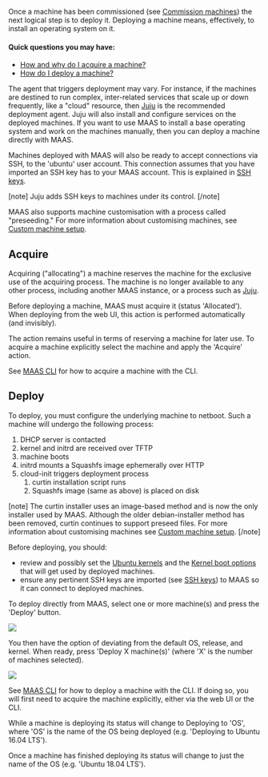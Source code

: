 <!-- deb-2-7-cli
||2.7|2.8|2.9|
|-----:|:-----:|:-----:|:-----:|
|Snap|[CLI](deploy-machines-snap-2-7-cli/2598) ~ [UI](deploy-machines-snap-2-7-ui/2599)|[CLI](deploy-machines-snap-2-8-cli/2600) ~ [UI](deploy-machines-snap-2-8-ui/2601)|[CLI](deploy-machines-snap-2-9-cli/2602) ~ [UI](deploy-machines-snap-2-9-ui/2603)|
|Packages|**CLI** ~ [UI](deploy-machines-deb-2-7-ui/2605)|[CLI](deploy-machines-deb-2-8-cli/2606) ~ [UI](deploy-machines-deb-2-8-ui/2607)|[CLI](deploy-machines-deb-2-9-cli/2608) ~ [UI](deploy-machines-deb-2-9-ui/2609)|
 deb-2-7-cli -->

<!-- deb-2-7-ui
||2.7|2.8|2.9|
|-----:|:-----:|:-----:|:-----:|
|Snap|[CLI](deploy-machines-snap-2-7-cli/2598) ~ [UI](deploy-machines-snap-2-7-ui/2599)|[CLI](deploy-machines-snap-2-8-cli/2600) ~ [UI](deploy-machines-snap-2-8-ui/2601)|[CLI](deploy-machines-snap-2-9-cli/2602) ~ [UI](deploy-machines-snap-2-9-ui/2603)|
|Packages|[CLI](deploy-machines-deb-2-7-cli/2604) ~ |**UI**|[CLI](deploy-machines-deb-2-8-cli/2606) ~ [UI](deploy-machines-deb-2-8-ui/2607)|[CLI](deploy-machines-deb-2-9-cli/2608) ~ [UI](deploy-machines-deb-2-9-ui/2609)|
 deb-2-7-ui -->

<!-- deb-2-8-cli
||2.7|2.8|2.9|
|-----:|:-----:|:-----:|:-----:|
|Snap|[CLI](deploy-machines-snap-2-7-cli/2598) ~ [UI](deploy-machines-snap-2-7-ui/2599)|[CLI](deploy-machines-snap-2-8-cli/2600) ~ [UI](deploy-machines-snap-2-8-ui/2601)|[CLI](deploy-machines-snap-2-9-cli/2602) ~ [UI](deploy-machines-snap-2-9-ui/2603)|
|Packages|[CLI](deploy-machines-deb-2-7-cli/2604) ~ [UI](deploy-machines-deb-2-7-ui/2605)||**CLI** ~ [UI](deploy-machines-deb-2-8-ui/2607)|[CLI](deploy-machines-deb-2-9-cli/2608) ~ [UI](deploy-machines-deb-2-9-ui/2609)|
 deb-2-8-cli -->

<!-- deb-2-8-ui
||2.7|2.8|2.9|
|-----:|:-----:|:-----:|:-----:|
|Snap|[CLI](deploy-machines-snap-2-7-cli/2598) ~ [UI](deploy-machines-snap-2-7-ui/2599)|[CLI](deploy-machines-snap-2-8-cli/2600) ~ [UI](deploy-machines-snap-2-8-ui/2601)|[CLI](deploy-machines-snap-2-9-cli/2602) ~ [UI](deploy-machines-snap-2-9-ui/2603)|
|Packages|[CLI](deploy-machines-deb-2-7-cli/2604) ~ [UI](deploy-machines-deb-2-7-ui/2605)|[CLI](deploy-machines-deb-2-8-cli/2606) ~ |**UI**|[CLI](deploy-machines-deb-2-9-cli/2608) ~ [UI](deploy-machines-deb-2-9-ui/2609)|
 deb-2-8-ui -->

<!-- deb-2-9-cli
||2.7|2.8|2.9|
|-----:|:-----:|:-----:|:-----:|
|Snap|[CLI](deploy-machines-snap-2-7-cli/2598) ~ [UI](deploy-machines-snap-2-7-ui/2599)|[CLI](deploy-machines-snap-2-8-cli/2600) ~ [UI](deploy-machines-snap-2-8-ui/2601)|[CLI](deploy-machines-snap-2-9-cli/2602) ~ [UI](deploy-machines-snap-2-9-ui/2603)|
|Packages|[CLI](deploy-machines-deb-2-7-cli/2604) ~ [UI](deploy-machines-deb-2-7-ui/2605)|[CLI](deploy-machines-deb-2-8-cli/2606) ~ [UI](deploy-machines-deb-2-8-ui/2607)||**CLI** ~ [UI](deploy-machines-deb-2-9-ui/2609)|
 deb-2-9-cli -->

<!-- deb-2-9-ui
||2.7|2.8|2.9|
|-----:|:-----:|:-----:|:-----:|
|Snap|[CLI](deploy-machines-snap-2-7-cli/2598) ~ [UI](deploy-machines-snap-2-7-ui/2599)|[CLI](deploy-machines-snap-2-8-cli/2600) ~ [UI](deploy-machines-snap-2-8-ui/2601)|[CLI](deploy-machines-snap-2-9-cli/2602) ~ [UI](deploy-machines-snap-2-9-ui/2603)|
|Packages|[CLI](deploy-machines-deb-2-7-cli/2604) ~ [UI](deploy-machines-deb-2-7-ui/2605)|[CLI](deploy-machines-deb-2-8-cli/2606) ~ [UI](deploy-machines-deb-2-8-ui/2607)|[CLI](deploy-machines-deb-2-9-cli/2608) ~ |**UI**|
 deb-2-9-ui -->

<!-- snap-2-7-cli
||2.7|2.8|2.9|
|-----:|:-----:|:-----:|:-----:|
|Snap|**CLI** ~ [UI](deploy-machines-snap-2-7-ui/2599)|[CLI](deploy-machines-snap-2-8-cli/2600) ~ [UI](deploy-machines-snap-2-8-ui/2601)|[CLI](deploy-machines-snap-2-9-cli/2602) ~ [UI](deploy-machines-snap-2-9-ui/2603)|
|Packages|[CLI](deploy-machines-deb-2-7-cli/2604) ~ [UI](deploy-machines-deb-2-7-ui/2605)|[CLI](deploy-machines-deb-2-8-cli/2606) ~ [UI](deploy-machines-deb-2-8-ui/2607)|[CLI](deploy-machines-deb-2-9-cli/2608) ~ [UI](deploy-machines-deb-2-9-ui/2609)|
 snap-2-7-cli -->

<!-- snap-2-7-ui
||2.7|2.8|2.9|
|-----:|:-----:|:-----:|:-----:|
|Snap|[CLI](deploy-machines-snap-2-7-cli/2598) ~ |**UI**|[CLI](deploy-machines-snap-2-8-cli/2600) ~ [UI](deploy-machines-snap-2-8-ui/2601)|[CLI](deploy-machines-snap-2-9-cli/2602) ~ [UI](deploy-machines-snap-2-9-ui/2603)|
|Packages|[CLI](deploy-machines-deb-2-7-cli/2604) ~ [UI](deploy-machines-deb-2-7-ui/2605)|[CLI](deploy-machines-deb-2-8-cli/2606) ~ [UI](deploy-machines-deb-2-8-ui/2607)|[CLI](deploy-machines-deb-2-9-cli/2608) ~ [UI](deploy-machines-deb-2-9-ui/2609)|
 snap-2-7-ui -->

<!-- snap-2-8-cli
||2.7|2.8|2.9|
|-----:|:-----:|:-----:|:-----:|
|Snap|[CLI](deploy-machines-snap-2-7-cli/2598) ~ [UI](deploy-machines-snap-2-7-ui/2599)||**CLI** ~ [UI](deploy-machines-snap-2-8-ui/2601)|[CLI](deploy-machines-snap-2-9-cli/2602) ~ [UI](deploy-machines-snap-2-9-ui/2603)|
|Packages|[CLI](deploy-machines-deb-2-7-cli/2604) ~ [UI](deploy-machines-deb-2-7-ui/2605)|[CLI](deploy-machines-deb-2-8-cli/2606) ~ [UI](deploy-machines-deb-2-8-ui/2607)|[CLI](deploy-machines-deb-2-9-cli/2608) ~ [UI](deploy-machines-deb-2-9-ui/2609)|
 snap-2-8-cli -->

<!-- snap-2-8-ui
||2.7|2.8|2.9|
|-----:|:-----:|:-----:|:-----:|
|Snap|[CLI](deploy-machines-snap-2-7-cli/2598) ~ [UI](deploy-machines-snap-2-7-ui/2599)|[CLI](deploy-machines-snap-2-8-cli/2600) ~ |**UI**|[CLI](deploy-machines-snap-2-9-cli/2602) ~ [UI](deploy-machines-snap-2-9-ui/2603)|
|Packages|[CLI](deploy-machines-deb-2-7-cli/2604) ~ [UI](deploy-machines-deb-2-7-ui/2605)|[CLI](deploy-machines-deb-2-8-cli/2606) ~ [UI](deploy-machines-deb-2-8-ui/2607)|[CLI](deploy-machines-deb-2-9-cli/2608) ~ [UI](deploy-machines-deb-2-9-ui/2609)|
 snap-2-8-ui -->

<!-- snap-2-9-cli
||2.7|2.8|2.9|
|-----:|:-----:|:-----:|:-----:|
|Snap|[CLI](deploy-machines-snap-2-7-cli/2598) ~ [UI](deploy-machines-snap-2-7-ui/2599)|[CLI](deploy-machines-snap-2-8-cli/2600) ~ [UI](deploy-machines-snap-2-8-ui/2601)||**CLI** ~ [UI](deploy-machines-snap-2-9-ui/2603)|
|Packages|[CLI](deploy-machines-deb-2-7-cli/2604) ~ [UI](deploy-machines-deb-2-7-ui/2605)|[CLI](deploy-machines-deb-2-8-cli/2606) ~ [UI](deploy-machines-deb-2-8-ui/2607)|[CLI](deploy-machines-deb-2-9-cli/2608) ~ [UI](deploy-machines-deb-2-9-ui/2609)|
 snap-2-9-cli -->

<!-- snap-2-9-ui
||2.7|2.8|2.9|
|-----:|:-----:|:-----:|:-----:|
|Snap|[CLI](deploy-machines-snap-2-7-cli/2598) ~ [UI](deploy-machines-snap-2-7-ui/2599)|[CLI](deploy-machines-snap-2-8-cli/2600) ~ [UI](deploy-machines-snap-2-8-ui/2601)|[CLI](deploy-machines-snap-2-9-cli/2602) ~ |**UI**|
|Packages|[CLI](deploy-machines-deb-2-7-cli/2604) ~ [UI](deploy-machines-deb-2-7-ui/2605)|[CLI](deploy-machines-deb-2-8-cli/2606) ~ [UI](deploy-machines-deb-2-8-ui/2607)|[CLI](deploy-machines-deb-2-9-cli/2608) ~ [UI](deploy-machines-deb-2-9-ui/2609)|
 snap-2-9-ui -->

Once a machine has been commissioned (see [Commission machines](/t/commission-machines/822)) the next logical step is to deploy it. Deploying a machine means, effectively, to install an operating system on it.

#### Quick questions you may have:

* [How and why do I acquire a machine?](/t/deploy-machines/825#heading--acquire)
* [How do I deploy a machine?](/t/deploy-machines/825#heading--deploy)

The agent that triggers deployment may vary. For instance, if the machines are destined to run complex, inter-related services that scale up or down frequently, like a "cloud" resource, then [Juju](https://jujucharms.com/docs/stable/about-juju) is the recommended deployment agent. Juju will also install and configure services on the deployed machines. If you want to use MAAS to install a base operating system and work on the machines manually, then you can deploy a machine directly with MAAS.

Machines deployed with MAAS will also be ready to accept connections via SSH, to the 'ubuntu' user account.  This connection assumes that you have imported an SSH key has to your MAAS account. This is explained in [SSH keys](/t/user-accounts/790#heading--ssh-keys).

[note]
Juju adds SSH keys to machines under its control.
[/note]

MAAS also supports machine customisation with a process called "preseeding." For more information about customising machines, see [Custom machine setup](/t/custom-machine-setup/824).

<h2 id="heading--acquire">Acquire</h2>

Acquiring ("allocating") a machine reserves the machine for the exclusive use of the acquiring process. The machine is no longer available to any other process, including another MAAS instance, or a process such as [Juju](https://jujucharms.com/docs/stable/about-juju).

Before deploying a machine, MAAS must acquire it (status 'Allocated'). When deploying from the web UI, this action is performed automatically (and invisibly).

The action remains useful in terms of reserving a machine for later use. To acquire a machine explicitly select the machine and apply the 'Acquire' action.

See [MAAS CLI](/t/common-cli-tasks/794#heading--acquire-a-node) for how to acquire a machine with the CLI.

<h2 id="heading--deploy">Deploy</h2>

To deploy, you must configure the underlying machine to netboot.  Such a machine will undergo the following process:

1.  DHCP server is contacted
2.  kernel and initrd are received over TFTP
3.  machine boots
4.  initrd mounts a Squashfs image ephemerally over HTTP
5.  cloud-init triggers deployment process
    1.  curtin installation script runs
    2.  Squashfs image (same as above) is placed on disk

[note]
The curtin installer uses an image-based method and is now the only installer used by MAAS. Although the older debian-installer method has been removed, curtin continues to support preseed files. For more information about customising machines see [Custom machine setup](/t/custom-machine-setup/824).
[/note]

Before deploying, you should:

-   review and possibly set the [Ubuntu kernels](/t/ubuntu-kernels/828) and the [Kernel boot options](/t/kernel-boot-options/827) that will get used by deployed machines.
-   ensure any pertinent SSH keys are imported (see [SSH keys](/t/user-accounts/790#heading--ssh-keys)) to MAAS so it can connect to deployed machines.

To deploy directly from MAAS, select one or more machine(s) and press the 'Deploy' button.

<a href="https://assets.ubuntu.com/v1/56958753-nodes-deploy__2.4_deploy.png" target = "_blank"><img src="https://assets.ubuntu.com/v1/56958753-nodes-deploy__2.4_deploy.png"></a>

You then have the option of deviating from the default OS, release, and kernel. When ready, press 'Deploy X machine(s)' (where 'X' is the number of machines selected).

<a href="https://assets.ubuntu.com/v1/d65b9884-nodes-deploy__2.6-deploy-confirm.png" target = "_blank"><img src="https://assets.ubuntu.com/v1/d65b9884-nodes-deploy__2.6-deploy-confirm.png"></a>

See [MAAS CLI](/t/common-cli-tasks/794#heading--deploy-a-node) for how to deploy a machine with the CLI. If doing so, you will first need to acquire the machine explicitly, either via the web UI or the CLI.

While a machine is deploying its status will change to Deploying to 'OS', where 'OS' is the name of the OS being deployed (e.g. 'Deploying to Ubuntu 16.04 LTS').

Once a machine has finished deploying its status will change to just the name of the OS (e.g. 'Ubuntu 18.04 LTS').

<!-- LINKS -->